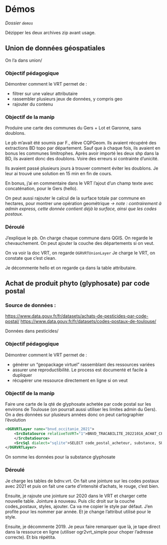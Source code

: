 # Démos

*Dossier `demos`*

Dézipper les deux archives zip avant usage.

## Union de données géospatiales
On l’a dans union/

### Objectif pédagogique
Démontrer comment le VRT permet de :

- filtrer sur une valeur attributaire
- rassembler plusieurs jeux de données, y compris geo
- rajouter du contenu

### Objectif de la manip
Produire une carte des communes du Gers + Lot et Garonne, sans doublons.

Le pb m’avait été soumis par F., élève CQPGeom. Ils avaient récupéré des extractions BD topo par département. Sauf que à chaque fois, ils avaient en bonus les communes limitrophes. Après avoir importé les deux shp dans la BD, ils avaient donc des doublons. Voire des erreurs si contrainte d’unicité.

Ils avaient passé plusieurs jours à trouver comment éviter les doublons. Je leur ai trouvé une solution en 15 min en fin de cours.

En bonus, j’ai en commentaire dans le VRT l’ajout d’un champ texte avec concaténation, pour le Gers (hello). 

On peut aussi rajouter le calcul de la surface totale par commune en hectares, pour montrer une opération geométrique 
_-> note : contrairement à admin express, cette donnée contient déjà la surface, ainsi que les codes postaux._

### Déroulé
J’explique le pb. On charge chaque commune dans QGIS. On regarde le chevauchement. On peut ajouter la couche des départements si on veut.

On va voir la doc VRT, on regarde `OGRVRTUnionLayer`
Je charge le VRT, on constate que c’est clean.

Je décommente hello et on regarde ça dans la table attributaire.



## Achat de produit phyto (glyphosate) par code postal
### Source de données : 
https://www.data.gouv.fr/fr/datasets/achats-de-pesticides-par-code-postal/
https://www.data.gouv.fr/fr/datasets/codes-postaux-de-toulouse/

Données dans pesticides/

### Objectif pédagogique

Démontrer comment le VRT permet de :

- générer un “geopackage virtuel” rassemblant des ressources variées
- assurer une reproductibilité. Le process est documenté et facile à dupliquer
- récupérer une ressource directement en ligne si on veut

### Objectif de la manip
Faire une carte de la qté de glyphosate achetée par code postal sur les environs de Toulouse (on pourrait aussi utiliser les limites admin du Gers). On a des données sur plusieurs années donc on peut cartographier l’évolution

```xml
<OGRVRTLayer name="bnvd_occitanie_2021">
    <SrcDataSource relativeToVRT="1">BNVD_TRACABILITE_20221016_ACHAT_CP_SUBSTANCE_OCCITANIE_2021.csv
    </SrcDataSource>
    <SrcSql dialect="sqlite">SELECT code_postal_acheteur, substance, SUM(CAST(quantite_substance as decimal)) AS qte FROM (SELECT * FROM BNVD_TRACABILITE_20221016_ACHAT_CP_SUBSTANCE_OCCITANIE_2021 WHERE substance='glyphosate') GROUP BY code_postal_acheteur</SrcSql>
</OGRVRTLayer>
```
On somme les données pour la substance glyphosate

### Déroulé

Je charge les tables de bdnv.vrt. On fait une jointure sur les codes postaux avec 2021 et puis on fait une carte d’intensité d’achats, le rouge, c’est bien. 

Ensuite, je rajoute une jointure sur 2020 dans le VRT et charger cette nouvelle table. Jointure à nouveau. Puis clic droit sur la couche codes_postaux, styles, ajouter. Ca va me copier le style par défaut. J’en profite pour les nommer par année. Et je change l’attribut utilisé pour le style.

Ensuite, je décommente 2019. Je peux faire remarquer que là, je tape direct dans la ressource en ligne (utiliser ogr2vrt_simple pour choper l’adresse correcte). Et bis répétita.
